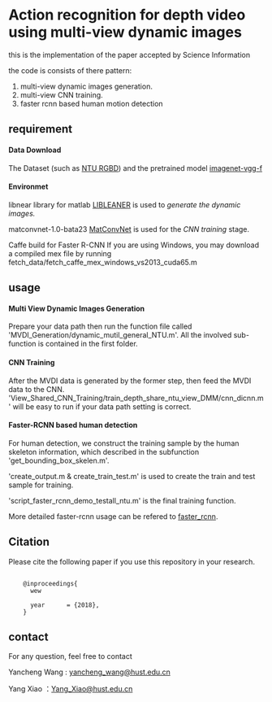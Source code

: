 # Action recognition for depth video using multi-view dynamic images
this is the implementation of the paper accepted by Science Information

the code is consists of there pattern: 

1. multi-view dynamic images generation. 
2. multi-view CNN training.
3. faster rcnn based human motion detection 


## requirement
#### Data Download
The Dataset (such as [NTU RGBD](http://rose1.ntu.edu.sg/Datasets/actionRecognition.asp)) and the pretrained model [imagenet-vgg-f](http://www.vlfeat.org/matconvnet/pretrained/)

#### Environmet
libnear library for matlab [LIBLEANER](https://www.csie.ntu.edu.tw/~cjlin/liblinear/) is used to *generate the dynamic images.*

matconvnet-1.0-bata23 [MatConvNet](http://www.vlfeat.org/matconvnet/download/) is used for the *CNN training* stage. 

Caffe build for Faster R-CNN
  If you are using Windows, you may download a compiled mex file by running
fetch\_data/fetch\_caffe\_mex\_windows\_vs2013\_cuda65.m
## usage
#### Multi View Dynamic Images Generation
Prepare your data path then run the function file called 'MVDI_Generation/dynamic\_mutil\_general\_NTU.m'. All the involved sub-function is contained in the first folder.

#### CNN Training
After the MVDI data is generated by the former step, then feed the MVDI data to the CNN. 'View\_Shared\_CNN\_Training/train\_depth\_share\_ntu\_view_DMM/cnn\_dicnn.m' will be easy to run if your data path setting is correct.

#### Faster-RCNN based human detection 

For human detection, we construct the training sample by the human skeleton information, which described in the subfunction 'get\_bounding\_box\_skelen.m'.

'create_output.m & create\_train\_test.m' is used to create the train and test sample for training.

'script\_faster\_rcnn\_demo\_testall_ntu.m' is the final training function.
       
More detailed faster-rcnn usage can be refered to [faster_rcnn](https://github.com/ShaoqingRen/faster_rcnn).


## Citation
Please cite the following paper if you use this repository in your research.

```

	@inproceedings{
	  wew

  	  year      = {2018},
	}

```

## contact

For any question, feel free to contact

Yancheng Wang    : yancheng_wang@hust.edu.cn

Yang Xiao        ：Yang_Xiao@hust.edu.cn
